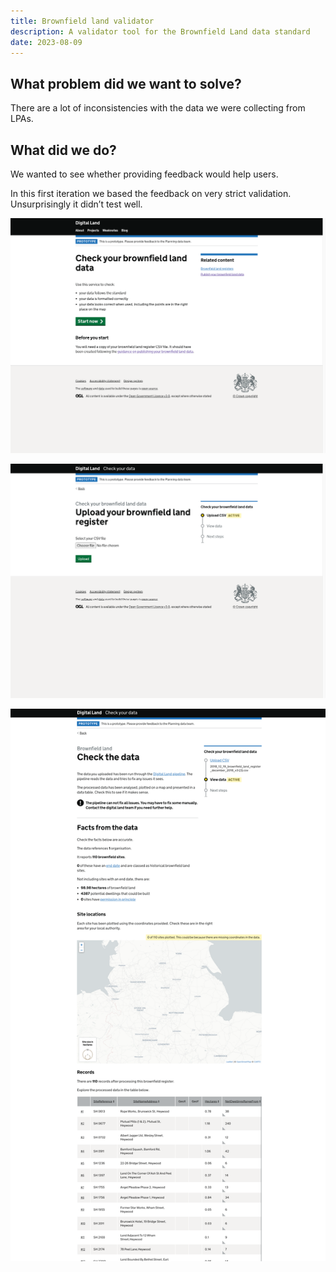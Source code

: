 ```yaml
---
title: Brownfield land validator
description: A validator tool for the Brownfield Land data standard
date: 2023-08-09
---
```

## What problem did we want to solve?

There are a lot of inconsistencies with the data we were collecting from LPAs. 

## What did we do?

We wanted to see whether providing feedback would help users.

In this first iteration we based the feedback on very strict validation. Unsurprisingly it didn’t test well.

![Homepage of the check your brownfield land tool](/assets/images/uploads/brownfield-sites-validator.herokuapp.com_.png "Homepage")

![Screen to upload the CSV file](/assets/images/uploads/brownfield-sites-validator.herokuapp.com_upload.png "Upload your brownfield land register")

![Playback screen](/assets/images/uploads/playback.png "Check the data screen")